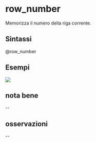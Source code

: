 # row_number

Memorizza il numero della riga corrente.

## Sintassi

@row_number

## Esempi

![](../../img/variabili/row_number/row_number1.png)

## nota bene

--

## osservazioni

--
